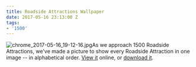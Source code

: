 ```yaml
---
title: Roadside Attractions Wallpaper
date: 2017-05-16 23:13:00 Z
tags:
- '1500'
---
```


![chrome_2017-05-16_19-12-16.jpg](/uploads/chrome_2017-05-16_19-12-16.jpg)As we approach 1500 Roadside Attractions, we've made a picture to show every Roadside Attraction in one image -- in alphabetical order.
[View it](http://i.imgur.com/MOv295j.jpg) online, or <a href="http://i.imgur.com/MOv295j.jpg" download>download it</a>.